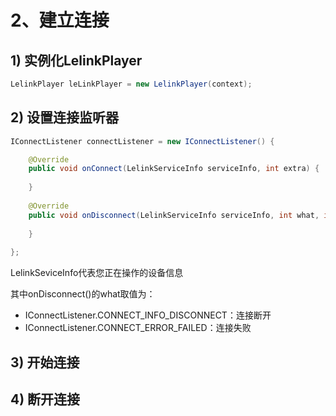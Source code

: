 # 2、建立连接

## 1) 实例化LelinkPlayer
```java
LelinkPlayer leLinkPlayer = new LelinkPlayer(context);
```
## 2) 设置连接监听器
```java
IConnectListener connectListener = new IConnectListener() {

    @Override
    public void onConnect(LelinkServiceInfo serviceInfo, int extra) {
    
    }
    
    @Override
    public void onDisconnect(LelinkServiceInfo serviceInfo, int what, int extra) {
    
    }
    
};
```
LelinkSeviceInfo代表您正在操作的设备信息

其中onDisconnect()的what取值为：

- IConnectListener.CONNECT_INFO_DISCONNECT：连接断开
- IConnectListener.CONNECT_ERROR_FAILED：连接失败

## 3) 开始连接

## 4) 断开连接